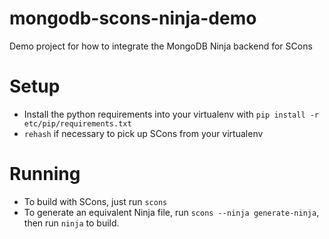# mongodb-scons-ninja-demo
Demo project for how to integrate the MongoDB Ninja backend for SCons

# Setup
- Install the python requirements into your virtualenv with `pip install -r etc/pip/requirements.txt`
- `rehash` if necessary to pick up SCons from your virtualenv

# Running
- To build with SCons, just run `scons`
- To generate an equivalent Ninja file, run `scons --ninja generate-ninja`, then run `ninja` to build.
